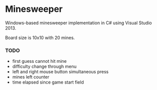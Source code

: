 # Minesweeper
Windows-based minesweeper implementation in C# using Visual Studio 2013.

Board size is 10x10 with 20 mines.

### TODO
- first guess cannot hit mine
- difficulty change through menu
- left and right mouse button simultaneous press
- mines left counter
- time elapsed since game start field
